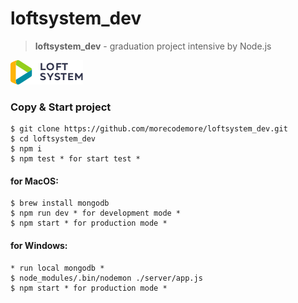 # loftsystem_dev
>**loftsystem_dev** - graduation project intensive by Node.js

![LoftSystem](public/assets/img/logo.png)

### Copy & Start project

```shell
$ git clone https://github.com/morecodemore/loftsystem_dev.git
$ cd loftsystem_dev
$ npm i
$ npm test * for start test *
```

#### for MacOS:
```shell
$ brew install mongodb
$ npm run dev * for development mode *
$ npm start * for production mode *
```

#### for Windows:
```shell
* run local mongodb *
$ node_modules/.bin/nodemon ./server/app.js
$ npm start * for production mode *
```
